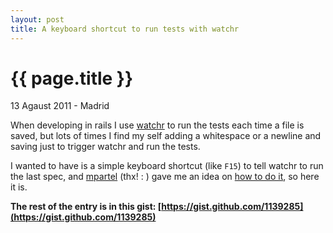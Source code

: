 ```yaml
---
layout: post
title: A keyboard shortcut to run tests with watchr
---
```


{{ page.title }}
================

<p class="meta">13 Agaust 2011 - Madrid</p>

When developing in rails I use [watchr](https://github.com/mynyml/watchr) to run the tests each time a file is saved, but lots of times I find my self adding a whitespace or a newline and saving just to trigger watchr and run the tests.

I wanted to have is a simple keyboard shortcut (like `F15`) to tell watchr to run the last spec, and [mpartel](https://github.com/mpartel) (thx! : ) gave me an idea on [how to do it](https://github.com/mynyml/watchr/issues/31#issuecomment-1773937), so here it is.

**The rest of the entry is in this gist: [https://gist.github.com/1139285](https://gist.github.com/1139285)**